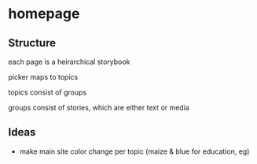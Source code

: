# homepage

## Structure

each page is a heirarchical storybook

picker maps to topics

topics consist of groups

groups consist of stories, which are either text or media

## Ideas

- make main site color change per topic (maize & blue for education, eg)
